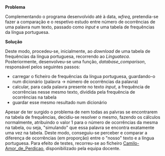 **Problema**

Complementando o programa desenvolvido até à data, *wfreq*, pretendia-se fazer a comparação e o respetivo estudo entre número de ocorrências de uma palavra num texto, passado como _input_ e uma tabela de frequências da língua portuguesa.

**Solução**

Deste modo, procedeu-se, inicialmente, ao _download_ de uma tabela de frequências da língua portuguesa, recorrendo ao *Linguateca*. Posteriormente, desenvolveu-se uma função, *database_comparison*, responsável pelos seguintes passos:
* carregar o ficheiro de frequências da língua portuguesa, guardando-o num dicionário (palavra -> número de ocorrências da palavra)
* calcular, para cada palavra presente no texto _input_, a frequência de ocorrências nesse mesmo texto, dividida pela frequência de ocorrências na tabela
* guardar esse mesmo resultado num dicionário

Apesar de ter surgido o problema de nem todas as palvras se encontrarem na tabela de frequências, decidiu-se resolver o mesmo, fazendo os cálculos normalmente, atribuindo o valor 1 para o número de ocorrências da mesma na tabela, ou seja, "simulando" que essa palavra se encontra exatamente uma vez na tabela. Deste modo, conseguiu-se perceber e comparar a diferença de ocorrências (em proporção) entre o "nosso" texto e a língua portuguesa. Para efeito de testes, recorreu-se ao ficheiro [Camilo-Amor_de_Perdicao](https://github.com/josemoreira15/SPLN2324/blob/main/TPC1/Camilo-Amor_de_Perdicao.md), disponibilizado pela equipa docente.
